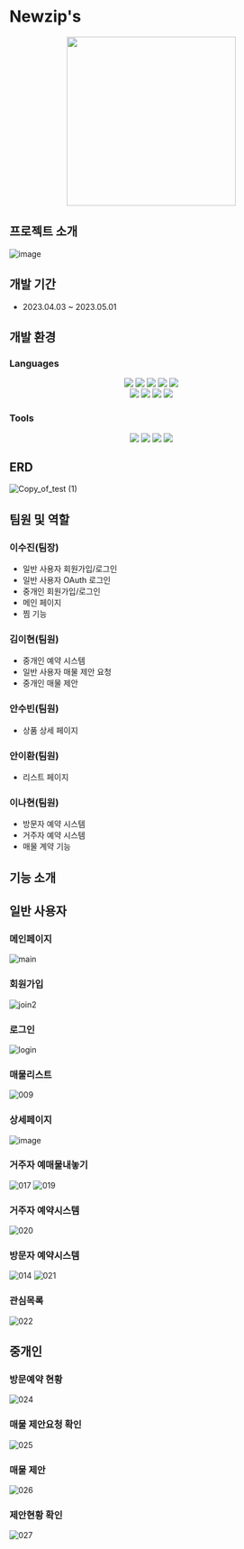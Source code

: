 # Newzip's
<div align="center">
	<img width="300" src="https://github.com/suzlnlng/Newzips/assets/87789249/d9f40cc3-534c-459b-bf2a-5f5058573165" />
</div>

## 프로젝트 소개
![image](https://github.com/suzlnlng/Newzips/assets/87789249/80b385c2-1be0-47db-b199-373eb1daf9a8)

## 개발 기간
- 2023.04.03 ~ 2023.05.01

## 개발 환경
### Languages
<div align="center">
	<img src="https://img.shields.io/badge/Java-007396?style=flat&logo=Java&logoColor=white" />
  <img src="https://img.shields.io/badge/Spring Boot-6DB33F?style=flat&logo=Spring Boot&logoColor=white" />
  	<img src="https://img.shields.io/badge/Oracle-F80000?style=flat&logo=Oracle&logoColor=white" />
  <img src="https://img.shields.io/badge/JavaScript-F7DF1E?style=flat&logo=JavaScript&logoColor=white" />
<img src="https://img.shields.io/badge/jQuery-0769AD?style=flat&logo=jQuery&logoColor=white" />
</div>
<div align="center">
	<img src="https://img.shields.io/badge/HTML5-E34F26?style=flat&logo=HTML5&logoColor=white" />
	<img src="https://img.shields.io/badge/CSS3-1572B6?style=flat&logo=CSS3&logoColor=white" />
	<img src="https://img.shields.io/badge/Thymeleaf-005F0F?style=flat&logo=Thymeleaf&logoColor=white" />
  <img src="https://img.shields.io/badge/Bootstrap-7952B3?style=flat&logo=Bootstrap&logoColor=white" />
</div>

### Tools
<div align="center">
    <img src="https://img.shields.io/badge/Eclipse IDE-2C2255?style=flat&logo=Eclipse IDE&logoColor=white" />
	<img src="https://img.shields.io/badge/Apache Tomcat-F8DC75?style=flat&logo=Apache Tomcat&logoColor=white" />
  	<img src="https://img.shields.io/badge/Visual Studio Code-007ACC?style=flat&logo=Visual Studio Code&logoColor=white" />
  <img src="https://img.shields.io/badge/Github-181717?style=flat&logo=Github&logoColor=white" />
 </div>

## ERD
![Copy_of_test (1)](https://github.com/suzlnlng/Newzips/assets/87789249/be416e8a-da60-48c0-b43a-51227022dd03)

## 팀원 및 역할
### 이수진(팀장)
- 일반 사용자 회원가입/로그인
- 일반 사용자 OAuth 로그인
- 중개인 회원가입/로그인
- 메인 페이지
- 찜 기능

### 김이현(팀원)
- 중개인 예약 시스템
- 일반 사용자 매물 제안 요청
- 중개인 매물 제안

### 안수빈(팀원)
- 상품 상세 페이지

### 안이환(팀원)
- 리스트 페이지

### 이나현(팀원)
- 방문자 예약 시스템
- 거주자 예약 시스템
- 매물 계약 기능

## 기능 소개

## 일반 사용자
### 메인페이지
![main](https://github.com/suzlnlng/Newzips/assets/87789249/aab78005-2f15-4c14-a972-b5c7e3b27073)

### 회원가입
![join2](https://github.com/suzlnlng/Newzips/assets/87789249/4ec65891-f84b-4b18-9344-1cd66be938be)

### 로그인
![login](https://github.com/suzlnlng/Newzips/assets/87789249/5d3189fe-8daf-477a-897d-a36f1bd7c3a0)

### 매물리스트
![009](https://github.com/suzlnlng/Newzips/assets/87789249/12d09986-ba94-40f6-96ae-d66d96de5711)

### 상세페이지
![image](https://github.com/suzlnlng/Newzips/assets/87789249/017980a5-84f8-4c01-b4bf-ffc542984fdd)

### 거주자 예매물내놓기
![017](https://github.com/suzlnlng/Newzips/assets/87789249/0b9ba2c0-9a65-4cf3-9ee3-386722511a09)
![019](https://github.com/suzlnlng/Newzips/assets/87789249/3ca2e9c4-fa76-4c57-b47e-24f42d978d84)

### 거주자 예약시스템
![020](https://github.com/suzlnlng/Newzips/assets/87789249/323087c0-2291-4cbb-baa8-341343db4f84)

### 방문자 예약시스템
![014](https://github.com/suzlnlng/Newzips/assets/87789249/1ba59517-d20f-497a-89c1-0d52c1b25d5c)
![021](https://github.com/suzlnlng/Newzips/assets/87789249/c46d6cbc-543d-43ef-8ab4-5c67e4e6747c)

### 관심목록
![022](https://github.com/suzlnlng/Newzips/assets/87789249/30dab0ec-4885-469d-bc7b-173e78be2d49)

## 중개인

### 방문예약 현황
![024](https://github.com/suzlnlng/Newzips/assets/87789249/20d8e155-8491-4f4f-af66-66fa5af08573)

### 매물 제안요청 확인
![025](https://github.com/suzlnlng/Newzips/assets/87789249/af607ace-68c2-4e46-ae78-5a4dc7220c82)

### 매물 제안
![026](https://github.com/suzlnlng/Newzips/assets/87789249/4bd948e1-cffd-4915-9da0-362f2f027da7)

### 제안현황 확인
![027](https://github.com/suzlnlng/Newzips/assets/87789249/a090babd-5d0c-401f-9f25-c6bb651fa77a)

